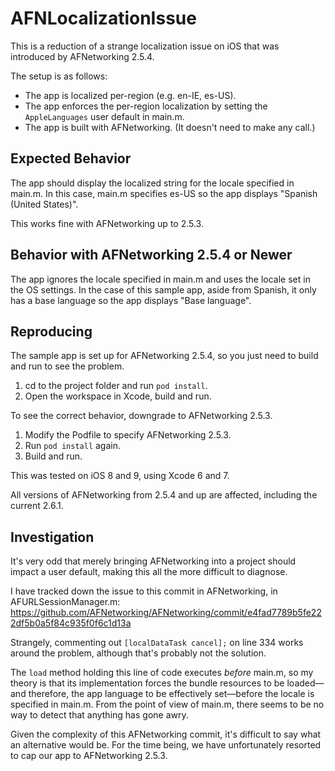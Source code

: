 # AFNLocalizationIssue

This is a reduction of a strange localization issue on iOS that was introduced by AFNetworking 2.5.4.

The setup is as follows:

- The app is localized per-region (e.g. en-IE, es-US).
- The app enforces the per-region localization by setting the `AppleLanguages` user default in main.m.
- The app is built with AFNetworking. (It doesn't need to make any call.)

## Expected Behavior

The app should display the localized string for the locale specified in main.m. In this case, main.m specifies es-US so the app displays "Spanish (United States)".

This works fine with AFNetworking up to 2.5.3.

## Behavior with AFNetworking 2.5.4 or Newer

The app ignores the locale specified in main.m and uses the locale set in the OS settings. In the case of this sample app, aside from Spanish, it only has a base language so the app displays "Base language".

## Reproducing

The sample app is set up for AFNetworking 2.5.4, so you just need to build and run to see the problem.

1. cd to the project folder and run `pod install`.
2. Open the workspace in Xcode, build and run.

To see the correct behavior, downgrade to AFNetworking 2.5.3.

1. Modify the Podfile to specify AFNetworking 2.5.3.
2. Run `pod install` again.
3. Build and run.

This was tested on iOS 8 and 9, using Xcode 6 and 7.

All versions of AFNetworking from 2.5.4 and up are affected, including the current 2.6.1.

## Investigation

It's very odd that merely bringing AFNetworking into a project should impact a user default, making this all the more difficult to diagnose.

I have tracked down the issue to this commit in AFNetworking, in AFURLSessionManager.m:
https://github.com/AFNetworking/AFNetworking/commit/e4fad7789b5fe222df5b0a5f84c935f0f6c1d13a

Strangely, commenting out `[localDataTask cancel];` on line 334 works around the problem, although that's probably not the solution.

The `load` method holding this line of code executes _before_ main.m, so my theory is that its implementation forces the bundle resources to be loaded—and therefore, the app language to be effectively set—before the locale is specified in main.m. From the point of view of main.m, there seems to be no way to detect that anything has gone awry.

Given the complexity of this AFNetworking commit, it's difficult to say what an alternative would be. For the time being, we have unfortunately resorted to cap our app to AFNetworking 2.5.3.
